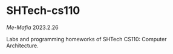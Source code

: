 # SHTech-cs110
*Me-Mafia* 2023.2.26

Labs and programming homeworks of SHTech CS110: Computer Architecture.


